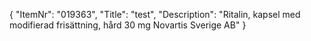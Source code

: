 {
  "ItemNr": "019363",
  "Title": "test",
  "Description": "Ritalin, kapsel med modifierad frisättning, hård 30 mg Novartis Sverige AB"
}